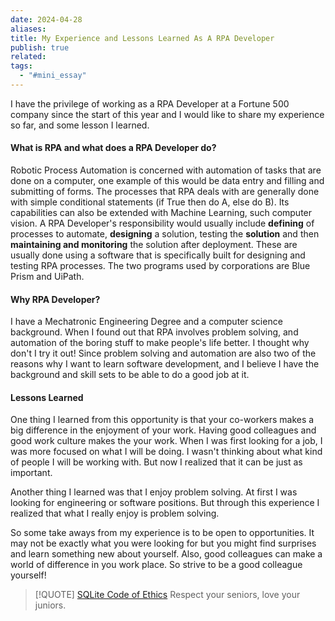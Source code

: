 ```yaml
---
date: 2024-04-28
aliases: 
title: My Experience and Lessons Learned As A RPA Developer
publish: true
related: 
tags:
  - "#mini_essay"
---
```

I have the privilege of working as a RPA Developer at a Fortune 500 company since the start of this year and I would like to share my experience so far, and some lesson I learned.
#### What is RPA and what does a RPA Developer do?
Robotic Process Automation is concerned with automation of tasks that are done on a computer, one example of this would be data entry and filling and submitting of forms. The processes that RPA deals with are generally done with simple conditional statements (if True then do A, else do B). Its capabilities can also be extended with Machine Learning, such computer vision. A RPA Developer's responsibility would usually include **defining** of processes to automate, **designing** a solution, testing the **solution** and then **maintaining and monitoring** the solution after deployment. These are usually done using a software that is specifically built for designing and testing RPA processes. The two programs used by corporations are Blue Prism and UiPath.
#### Why RPA Developer?
I have a Mechatronic Engineering Degree and a computer science background. When I found out that RPA involves problem solving, and automation of the boring stuff to make people's life better. I thought why don't I try it out! Since problem solving and automation are also two of the reasons why I want to learn software development, and I believe I have the background and skill sets to be able to do a good job at it.
#### Lessons Learned
One thing I learned from this opportunity is that your co-workers makes a big difference in the enjoyment of your work. Having good colleagues and good work culture makes the your work. When I was first looking for a job, I was more focused on what I will be doing. I wasn't thinking about what kind of people I will be working with. But now I realized that it can be just as important. 

Another thing I learned was that I enjoy problem solving. At first I was looking for engineering or software positions. But through this experience I realized that what I really enjoy is problem solving. 

So some take aways from my experience is to be open to opportunities. It may not be exactly what you were looking for but you might find surprises and learn something new about yourself. Also, good colleagues can make a world of difference in you work place. So strive to be a good colleague yourself!


> [!QUOTE] [SQLite Code of Ethics](https://sqlite.org/codeofethics.html)
> Respect your seniors, love your juniors.
